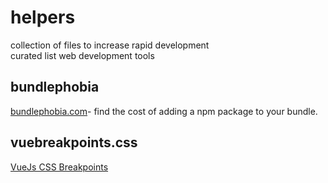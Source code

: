 # helpers
collection of files to increase rapid development
<br>
curated list web development tools

## bundlephobia
[bundlephobia.com](https://bundlephobia.com/)- find the cost of adding a npm package to your bundle.

## vuebreakpoints.css
[VueJs CSS Breakpoints](https://github.com/pospisk/helpers/blob/master/vuebreakpoints.css)
